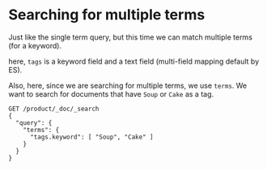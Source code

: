 # Searching for multiple terms

Just like the single term query, but this time we can match multiple terms (for a keyword).

here, `tags` is a keyword field and a text field (multi-field mapping default by ES).

Also, here, since we are searching for multiple terms, we use `terms`. We want to search for documents that have `Soup` or `Cake` as a tag.

```
GET /product/_doc/_search
{
  "query": {
    "terms": {
      "tags.keyword": [ "Soup", "Cake" ]
    }
  }
}
```
